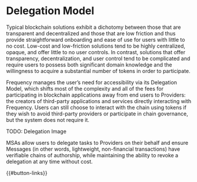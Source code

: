 # Delegation Model

Typical blockchain solutions exhibit a dichotomy between those that are transparent and decentralized and those that are low friction and thus provide straightforward onboarding and ease of use for users with little to no cost.
Low-cost and low-friction solutions tend to be highly centralized, opaque, and offer little to no user controls.
In contrast, solutions that offer transparency, decentralization, and user control tend to be complicated and require users to possess both significant domain knowledge and the willingness to acquire a substantial number of tokens in order to participate.

Frequency manages the user’s need for accessibility via its Delegation Model, which shifts most of the complexity and all of the fees for participating in blockchain applications away from end users to Providers: the creators of third-party applications and services directly interacting with Frequency.
Users can still choose to interact with the chain using tokens if they wish to avoid third-party providers or participate in chain governance, but the system does not require it.

TODO: Delegation Image

MSAs allow users to delegate tasks to Providers on their behalf and ensure Messages (in other words, lightweight, non-financial transactions) have verifiable chains of authorship, while maintaining the ability to revoke a delegation at any time without cost.

{{#button-links}}
